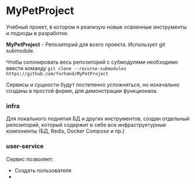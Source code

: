 # MyPetProject
Учебный проект, в котором я реализую новые освоенные инструменты и подходы в разработке.

**MyPetProject** - Репозиторий для всего проекта. Использует git submodule.

Чтобы склонировать весь репозиторий с субмодулями необходимо ввести команду
`git clone --recurse-submodules https://github.com/forhand/MyPetProject`

Сервисы и сущности будут постепенно усложняться, но изначально созданы в простой форме, 
для демонстрации функционала.

### infra

Для локального поднятия БД и других инструментов, создан отдельный репозиторий, 
который содержит в себе все инфраструктурные компоненты (БД, Redis, Docker Compose и пр.)

### user-service

Сервис позволяет:
- Создать пользователя
- 